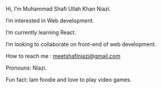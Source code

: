 Hi, I’m Muhammad Shafi Ullah Khan Niazi.

I’m interested in Web development.

I’m currently learning React.

I’m looking to collaborate on front-end of web development.

How to reach me : meetshafiniazi@gmail.com

Pronouns: Niazi.

Fun fact: Iam foodie and love to play video games.

<!---
meetshafiniazi/meetshafiniazi is a ✨ special ✨ repository because its `README.md` (this file) appears on your GitHub profile.
You can click the Preview link to take a look at your changes.
--->
